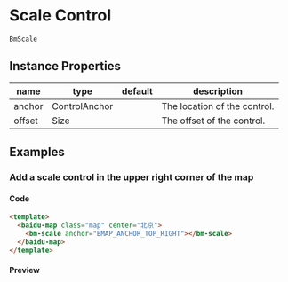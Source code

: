 # Scale Control

`BmScale`

## Instance Properties

|name|type|default|description|
|------|-----|-----|----|
|anchor|ControlAnchor||The location of the control.|
|offset|Size||The offset of the control.|

## Examples

### Add a scale control in the upper right corner of the map

#### Code

```html
<template>
  <baidu-map class="map" center="北京">
    <bm-scale anchor="BMAP_ANCHOR_TOP_RIGHT"></bm-scale>
  </baidu-map>
</template>
```

#### Preview

<doc-preview>
  <baidu-map class="map" center="北京">
    <bm-scale anchor="BMAP_ANCHOR_TOP_RIGHT"></bm-scale>
  </baidu-map>
</doc-preview>